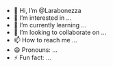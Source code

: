 - 👋 Hi, I’m @Larabonezza
- 👀 I’m interested in ...
- 🌱 I’m currently learning ...
- 💞️ I’m looking to collaborate on ...
- 📫 How to reach me ...
- 😄 Pronouns: ...
- ⚡ Fun fact: ...

<!---
Larabonezza/Larabonezza is a ✨ special ✨ repository because its `README.md` (this file) appears on your GitHub profile.
You can click the Preview link to take a look at your changes.
--->
